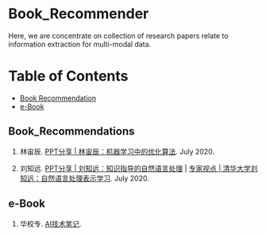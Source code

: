 # Book_Recommender



Here, we are concentrate on collection of research papers relate to information extraction for multi-modal data.   


Table of Contents
=================


<!--   * [Datasets / Shared Tasks](#Datasets_Shared_Tasks) -->
  * [Book Recommendation](#Book_Recommendations)
  * [e-Book](#e-Book)
<!--   * [Tutorials](#Tutorials) -->


<!-- ## Datasets_Shared_Tasks -->
## Book_Recommendations
1. 林宙辰. [PPT分享 | 林宙辰：机器学习中的优化算法](https://mp.weixin.qq.com/s?__biz=Mzg2ODI1ODU5NA==&mid=2247485294&idx=1&sn=5fe4050711fbcc6d4a55ee25482f9d75&chksm=ceae4123f9d9c835ac94006c2fa368faf59a38a6144de0f51d6cf807312324f119516fa5cac0&mpshare=1&scene=1&srcid=0723y46BEN3yfQxclfVZ2ptq&sharer_sharetime=1595499276689&sharer_shareid=6a8a89e40ac625725a7e138018e905a5&key=7adf10a6617c6315eae4ece7481c0339c5fedcb1a24fa669557dd4780aa694a2ddcf2132fff7e1d9c18f645a10c10b7b8d6e9b8dc3269a8875330e76c00f6ceba7146490508494bcb0aba913a1de7bbf&ascene=1&uin=NjI1MjE3OTQy&devicetype=Windows+10+x64&version=62090529&lang=zh_CN&exportkey=Ad5GxxkxcCaTGfk9CgXc3yE%3D&pass_ticket=742stD4QfQtBM2dzDr8C1odLrmSrLQq%2BlQcwt%2B8Jwx7%2FYXbWSRp0UT8XjRt1eM0P). July 2020. 


2. 刘知远. [PPT分享 | 刘知远：知识指导的自然语言处理](https://mp.weixin.qq.com/s?__biz=Mzg2ODI1ODU5NA==&mid=2247485291&idx=1&sn=653d22c15282a1b7940059f9692e123d&chksm=ceae4126f9d9c8300dbb4f10b7175db7267060edabebdc7f246eff4a8b3c5723ad368a7a3a78&mpshare=1&scene=1&srcid=0722oUjLuajMZ2bjldIBYmwT&sharer_sharetime=1595499478594&sharer_shareid=6a8a89e40ac625725a7e138018e905a5&key=349ef81838e6cf3c386a6e9146211af5c56ca4c692f6a167d0301694b7c09f40a4ae2b8b73a9543082788a9da770c20e829c28a5a01841a7b9e363ae8fdb3a39bcd29fcaa3ba91f4d3e7743e401cc9ff&ascene=1&uin=NjI1MjE3OTQy&devicetype=Windows+10+x64&version=62090529&lang=zh_CN&exportkey=AV16hKRrU1t3LJ%2FZYpqPYfQ%3D&pass_ticket=742stD4QfQtBM2dzDr8C1odLrmSrLQq%2BlQcwt%2B8Jwx7%2FYXbWSRp0UT8XjRt1eM0P) | [专家视点 | 清华大学刘知远：自然语言处理表示学习](https://mp.weixin.qq.com/s?__biz=MzA5NzE2OTc2Nw==&mid=2652593766&idx=2&sn=124d9e5a33bad1fcbc6339b0554209cb&chksm=8b4b066ebc3c8f7810d58cac7be5c08f5c17ac9c5207c9dada967fdcaf1a6ae91442c3ace04f&mpshare=1&scene=1&srcid=07216KsExZZH9P7qqxkxG9fb&sharer_sharetime=1595499456365&sharer_shareid=6a8a89e40ac625725a7e138018e905a5&key=7adf10a6617c6315081ff44c307b8e3fa96d72c127265e0ba41e4b6d0ca97bb41774487e0929905604db312ecd65507bb4eb85218d688cda053d8a29dbb3e4210aff5a31d3ad10cdb4fc0fb4ee1d2a4e&ascene=1&uin=NjI1MjE3OTQy&devicetype=Windows+10+x64&version=62090529&lang=zh_CN&exportkey=Ab1BClsZuQx9ofqvlB85EEU%3D&pass_ticket=742stD4QfQtBM2dzDr8C1odLrmSrLQq%2BlQcwt%2B8Jwx7%2FYXbWSRp0UT8XjRt1eM0P). July 2020.



## e-Book
1. 华校专. [AI技术笔记](http://huaxiaozhuan.com/). 